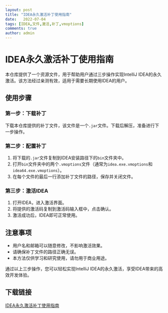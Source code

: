 ```yaml
---
layout: post
title: "IDEA永久激活补丁使用指南"
date:   2022-07-04
tags: [IDEA,文件,激活,补丁,vmoptions]
comments: true
author: admin
---
```

# IDEA永久激活补丁使用指南

本仓库提供了一个资源文件，用于帮助用户通过三步操作实现IntelliJ IDEA的永久激活。该方法经过亲测有效，适用于需要长期使用IDEA的用户。

## 使用步骤

### 第一步：下载补丁

下载本仓库提供的补丁文件，该文件是一个`.jar`文件。下载后解压，准备进行下一步操作。

### 第二步：配置补丁

1. 将下载的`.jar`文件复制到IDEA安装路径下的`bin`文件夹中。
2. 打开`bin`文件夹中的两个`.vmoptions`文件（通常为`idea.exe.vmoptions`和`idea64.exe.vmoptions`）。
3. 在每个文件的最后一行添加补丁文件的路径，保存并关闭文件。

### 第三步：激活IDEA

1. 打开IDEA，进入激活界面。
2. 将提供的激活码复制到激活码输入框中，点击确认。
3. 激活成功后，IDEA即可正常使用。

## 注意事项

- 用户名和邮箱可以随意修改，不影响激活效果。
- 请确保补丁文件的路径正确无误。
- 本方法仅供学习和研究使用，请勿用于商业用途。

通过以上三步操作，您可以轻松实现IntelliJ IDEA的永久激活，享受IDEA带来的高效开发体验。

## 下载链接

[IDEA永久激活补丁使用指南](https://pan.quark.cn/s/691aa2281cbc)